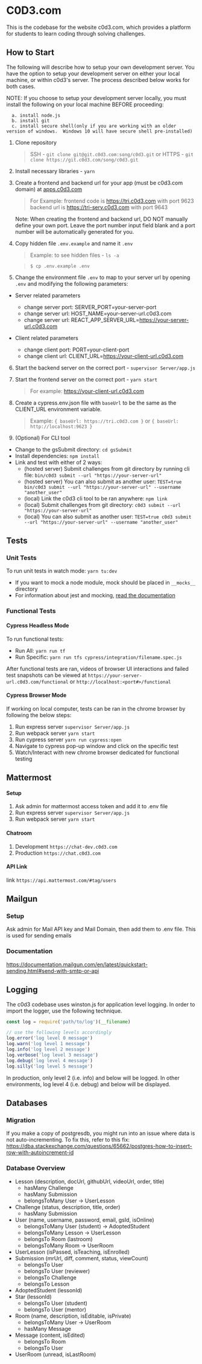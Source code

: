 # C0D3.com
This is the codebase for the website c0d3.com, which provides a platform for students to learn coding through solving challenges.

## How to Start

The following will describe how to setup your own development server.  You have the option to setup your development server on either your local machine, or within c0d3's server. The process described below works for both cases.

NOTE: If you choose to setup your development server locally, you must install the following on your local machine BEFORE proceeding:

      a. install node.js
      b. install git
      c. install secure shell(only if you are working with an older version of windows.  Windows 10 will have secure shell pre-installed)

1. Clone repository
   > SSH - `git clone git@git.c0d3.com:song/c0d3.git`
   > or
   > HTTPS - `git clone https://git.c0d3.com/song/c0d3.git`
2. Install necessary libraries - `yarn`
3. Create a frontend and backend url for your app (must be c0d3.com domain) at [apps.c0d3.com](https://apps.c0d3.com)
   > For Example:
   > frontend code is https://tri.c0d3.com with port 9623
   > backend url is https://tri-serv.c0d3.com with port 9643

   Note:  When creating the frontend and backend url, DO NOT manually define your own port.  Leave the port number input field blank and a port number will be automatically
   generated for you.

4. Copy hidden file `.env.example` and name it `.env`

   > Example: to see hidden files - `ls -a`

   > `$ cp .env.example .env`

5. Change the environment file `.env` to map to your server url by opening `.env` and modifying the following parameters:

- Server related parameters

  - change server port: SERVER_PORT=your-server-port
  - change server url: HOST_NAME=your-server-url.c0d3.com
  - change server url: REACT_APP_SERVER_URL=https://your-server-url.c0d3.com

- Client related parameters

  - change client port: PORT=your-client-port
  - change client url: CLIENT_URL=https://your-client-url.c0d3.com

6. Start the backend server on the correct port - `supervisor Server/app.js`
7. Start the frontend server on the correct port - `yarn start`
   > For example: https://your-client-url.c0d3.com

9. Create a cypress.env.json file with `baseUrl` to be the same as the
   CLIENT_URL environment variable.

   > Example: `{ baseUrl: https://tri.c0d3.com }` or `{ baseUrl: http://localhost:9623 }`


10. (Optional) For CLI tool
- Change to the gsSubmit directory: `cd gsSubmit`
- Install dependencies: `npm install`
- Link and test with either of 2 ways:
  - (hosted server) Submit challenges from git directory by running cli file: `bin/c0d3 submit --url "https://your-server-url"`
  - (hosted server) You can also submit as another user: `TEST=true bin/c0d3 submit --url "https://your-server-url" --username "another_user"`
  - (local) Link the c0d3 cli tool to be ran anywhere: `npm link`
  - (local) Submit challenges from git directory: `c0d3 submit --url "https://your-server-url"`
  - (local) You can also submit as another user: `TEST=true c0d3 submit --url "https://your-server-url" --username "another_user"`


## Tests

### Unit Tests

To run unit tests in watch mode: `yarn tu:dev`
- If you want to mock a node module, mock should be placed in `__mocks__` directory
- For information about jest and mocking, [read the documentation](https://jestjs.io/docs/en/manual-mocks)

### Functional Tests

#### Cypress Headless Mode
To run functional tests:
  - Run All: `yarn run tf`
  - Run Specific: `yarn run tfs cypress/integration/filename.spec.js`

After functional tests are ran, videos of browser UI interactions and failed test snapshots can be viewed at
`https://your-server-url.c0d3.com/functional` or `http://localhost:<port#>/functional`

#### Cypress Browser Mode
If working on local computer, tests can be ran in the chrome browser by following the below steps:

1.  Run express server `supervisor Server/app.js`
2.  Run webpack server `yarn start`
3.  Run cypress server `yarn run cypress:open`
4.  Navigate to cypress pop-up window and click on the specific test
5.  Watch/Interact with new chrome browser dedicated for functional testing

## Mattermost

#### Setup
1. Ask admin for mattermost access token and add it to .env file
2. Run express server `supervisor Server/app.js`
3. Run webpack server `yarn start`

#### Chatroom
1. Development `https://chat-dev.c0d3.com`
2. Production `https://chat.c0d3.com`

#### API Link
link `https://api.mattermost.com/#tag/users`

## Mailgun

### Setup
Ask admin for Mail API key and Mail Domain, then add them to .env file. This is used for sending emails

### Documentation
https://documentation.mailgun.com/en/latest/quickstart-sending.html#send-with-smtp-or-api

## Logging
The c0d3 codebase uses winston.js for application level logging.  In order to import the logger, use the following technique.

```javascript
const log = require('path/to/log')(__filename)

// use the following levels accordingly
log.error('log level 0 message')
log.warn('log level 1 message')
log.info('log level 2 message')
log.verbose('log level 3 message')
log.debug('log level 4 message')
log.silly('log level 5 message')
```
In production, only level 2 (i.e. info) and below will be logged.  In other environments, log level 4 (i.e. debug) and below will be displayed.


## Databases

### Migration

If you make a copy of postgresdb, you might run into an issue where data is not auto-incrementing. To fix this, refer to this fix:
https://dba.stackexchange.com/questions/65662/postgres-how-to-insert-row-with-autoincrement-id

### Database Overview

- Lesson (description, docUrl, githubUrl, videoUrl, order, title)
  - hasMany Challenge
  - hasMany Submission
  - belongsToMany User -> UserLesson
- Challenge (status, description, title, order)
  - hasMany Submission
- User (name, username, password, email, gsId, isOnline)
  - belongsToMany User (student) -> AdoptedStudent
  - belongsToMany Lesson -> UserLesson
  - belongsTo Room (lastroom)
  - belongsToMany Room -> UserRoom
- UserLesson (isPassed, isTeaching, isEnrolled)
- Submission (mrUrl, diff, comment, status, viewCount)
  - belongsTo User
  - belongsTo User (reviewer)
  - belongsTo Challenge
  - belongsTo Lesson
- AdoptedStudent (lessonId)
- Star (lessonId)
  - belongsTo User (student)
  - belongsTo User (mentor)
- Room (name, description, isEditable, isPrivate)
  - belongsToMany User -> UserRoom
  - hasMany Message
- Message (content, isEdited)
  - belongsTo Room
  - belongsTo User
- UserRoom (unread, isLastRoom)
